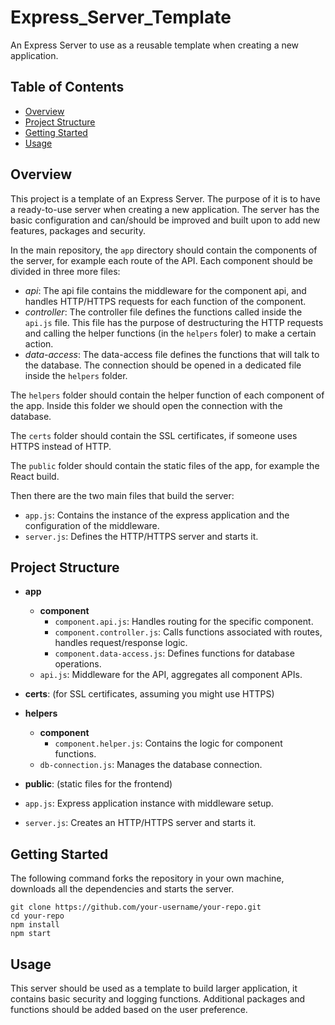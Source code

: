 # Express_Server_Template
An Express Server to use as a reusable template when creating a new application.

## Table of Contents

- [Overview](#overview)
- [Project Structure](#project-structure)
- [Getting Started](#getting-started)
- [Usage](#usage)

## Overview

This project is a template of an Express Server. The purpose of it is to have a ready-to-use server when creating a new application. The server has the basic configuration and can/should be improved and built upon to add new features, packages and security.

In the main repository, the `app` directory should contain the components of the server, for example each route of the API.
Each component should be divided in three more files:
- *api*: The api file contains the middleware for the component api, and handles HTTP/HTTPS requests for each function of the component.
- *controller*: The controller file defines the functions called inside the `api.js` file. This file has the purpose of destructuring the HTTP requests and calling the helper functions (in the `helpers` foler) to make a certain action.
- *data-access*: The data-access file defines the functions that will talk to the database. The connection should be opened in a dedicated file inside the `helpers` folder.

The `helpers` folder should contain the helper function of each component of the app. Inside this folder we should open the connection with the database.

The `certs` folder should contain the SSL certificates, if someone uses HTTPS instead of HTTP.

The `public` folder should contain the static files of the app, for example the React build.

Then there are the two main files that build the server:
- `app.js`: Contains the instance of the express application and the configuration of the middleware.
- `server.js`: Defines the HTTP/HTTPS server and starts it.

## Project Structure

- **app**
  - **component**
    - `component.api.js`: Handles routing for the specific component.
    - `component.controller.js`: Calls functions associated with routes, handles request/response logic.
    - `component.data-access.js`: Defines functions for database operations.
  - `api.js`: Middleware for the API, aggregates all component APIs.

- **certs**: (for SSL certificates, assuming you might use HTTPS)

- **helpers**
  - **component**
    - `component.helper.js`: Contains the logic for component functions.
  - `db-connection.js`: Manages the database connection.

- **public**: (static files for the frontend)

- `app.js`: Express application instance with middleware setup.
- `server.js`: Creates an HTTP/HTTPS server and starts it.

## Getting Started

The following command forks the repository in your own machine, downloads all the dependencies and starts the server.

```
git clone https://github.com/your-username/your-repo.git
cd your-repo
npm install
npm start
```

## Usage

This server should be used as a template to build larger application, it contains basic security and logging functions. Additional packages and functions should be added based on the user preference.